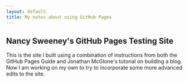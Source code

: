 ```yaml
---
layout: default
title: My notes about using GitHub Pages
---
```

## Nancy Sweeney's GitHub Pages Testing Site

This is the site I built using a combination of instructions from both the GitHub Pages Guide and Jonathan McGlone's tutorial on building a blog. 
Now I am working on my own to try to incorporate some more advanced edits to the site.
